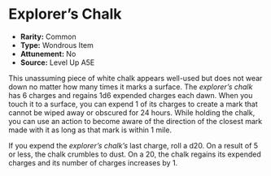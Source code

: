 
# Explorer’s Chalk

* **Rarity:** Common
* **Type:** Wondrous Item
* **Attunement:** No
* **Source:** Level Up A5E


This unassuming piece of white chalk appears well-used but does not wear down no matter how many times it marks a surface. The _explorer’s chalk_ has 6 charges and regains 1d6 expended charges each dawn. When you touch it to a surface, you can expend 1 of its charges to create a mark that cannot be wiped away or obscured for 24 hours. While holding the chalk, you can use an action to become aware of the direction of the closest mark made with it as long as that mark is within 1 mile.

If you expend the _explorer’s chalk’s_ last charge, roll a d20\. On a result of 5 or less, the chalk crumbles to dust. On a 20, the chalk regains its expended charges and its number of charges increases by 1.
